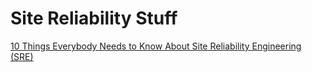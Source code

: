 # Site Reliability Stuff

[10 Things Everybody Needs to Know About Site Reliability Engineering (SRE)](https://blog.newrelic.com/technology/site-reliability-engineering-careers/)
